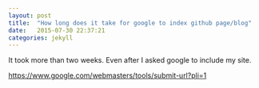 ```yaml
---
layout: post
title:  "How long does it take for google to index github page/blog"
date:   2015-07-30 22:37:21
categories: jekyll
---
```

It took more than two weeks. Even after I asked google to include my site.

https://www.google.com/webmasters/tools/submit-url?pli=1
